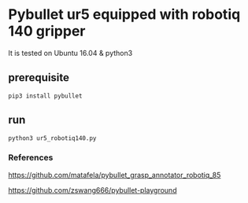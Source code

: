 # Pybullet ur5 equipped with robotiq 140 gripper
It is tested on Ubuntu 16.04 & python3

## prerequisite
```
pip3 install pybullet
```

## run
```
python3 ur5_robotiq140.py
```
###  References
https://github.com/matafela/pybullet_grasp_annotator_robotiq_85

https://github.com/zswang666/pybullet-playground
